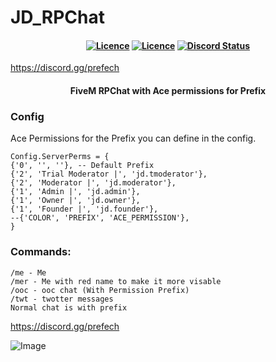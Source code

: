 # JD_RPChat
<h4 align="center">
	<a href="https://github.com/JokeDevil/JD_RPChat/releases/latest" title=""><img alt="Licence" src="https://img.shields.io/github/release/JokeDevil/JD_RPChat.svg"></a>
	<a href="LICENSE" title=""><img alt="Licence" src="https://img.shields.io/github/license/JokeDevil/JD_RPChat.svg"></a>
	<a href="https://discord.gg/qyPdHzDKmb" title=""><img alt="Discord Status" src="https://discordapp.com/api/guilds/721339695199682611/widget.png"></a>
</h4>

https://discord.gg/prefech


<h4 align="center">
  FiveM RPChat with Ace permissions for Prefix
</h4>

### Config
Ace Permissions for the Prefix you can define in the config.
```
Config.ServerPerms = {
{'0', '', ''}, -- Default Prefix
{'2', 'Trial Moderator |', 'jd.tmoderator'},
{'2', 'Moderator |', 'jd.moderator'},
{'1', 'Admin |', 'jd.admin'},
{'1', 'Owner |', 'jd.owner'},
{'1', 'Founder |', 'jd.founder'},
--{'COLOR', 'PREFIX', 'ACE_PERMISSION'},
}
```

### Commands:
```
/me - Me
/mer - Me with red name to make it more visable
/ooc - ooc chat (With Permission Prefix)
/twt - twotter messages
Normal chat is with prefix
```

https://discord.gg/prefech

![Image](https://i.gyazo.com/470b74300f6f98b4d5b7f1f45b0944fd.png)
 
